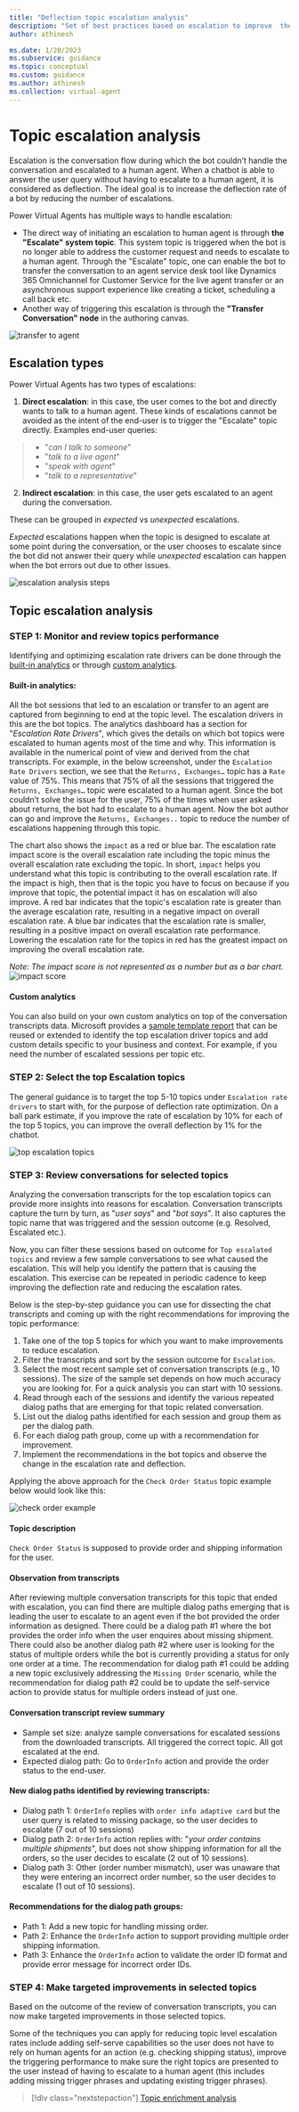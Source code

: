 ```yaml
---
title: "Deflection topic escalation analysis"
description: "Set of best practices based on escalation to improve  the deflection rate of a Power Virtual Agents chatbot"
author: athinesh

ms.date: 1/20/2023
ms.subservice: guidance
ms.topic: conceptual
ms.custom: guidance
ms.author: athinesh
ms.collection: virtual-agent
---
```

# Topic escalation analysis
  
Escalation is the conversation flow during which the bot couldn’t handle the conversation and escalated to a human agent. When a chatbot is able to answer the user query without having to escalate to a human agent, it is considered as deflection. The ideal goal is to increase the deflection rate of a bot by reducing the number of escalations. 

Power Virtual Agents has multiple ways to handle escalation: 
- The direct way of initiating an escalation to human agent is through **the "Escalate" system topic**. This system topic is triggered when the bot is no longer able to address the customer request and needs to escalate to a human agent. Through the "Escalate" topic, one can enable the bot to transfer the conversation to an agent service desk tool like Dynamics 365 Omnichannel for Customer Service for the live agent transfer or an asynchronous support experience like creating a ticket, scheduling a call back etc. 
- Another way of triggering this escalation is through the **"Transfer Conversation" node** in the authoring canvas.

![transfer to agent](./media/introduction/df-transfer-agent.png)  

##  Escalation types

Power Virtual Agents has two types of escalations:

1. **Direct escalation**: in this case, the user comes to the bot and directly wants to talk to a human agent. These kinds of escalations cannot be avoided as the intent of the end-user is to trigger the "Escalate" topic directly.
Examples end-user queries:
>  - "*can I talk to someone*"
>  - "*talk to a live agent*"
>  - "*speak with agent*"
>  - "*talk to a representative*"

2.	**Indirect escalation**: in this case, the user gets escalated to an agent during the conversation. 

These can be grouped in *expected* vs *unexpected* escalations. 

*Expected* escalations happen when the topic is designed to escalate at some point during the conversation, or the user chooses to escalate since the bot did not answer their query while *unexpected* escalation can happen when the bot errors out due to other issues.

![escalation analysis steps](./media/introduction/df-escalation-analysis-steps.png)

## Topic escalation analysis

### STEP 1: Monitor and review topics performance

Identifying and optimizing escalation rate drivers can be done through the [built-in analytics](/power-virtual-agents/preview/analytics-overview) or through [custom analytics](/power-virtual-agents/guidance/custom-analytics-strategy).

#### Built-in analytics:
 
All the bot sessions that led to an escalation or transfer to an agent are captured from beginning to end at the topic level. 
The escalation drivers in this are the bot topics. 
The analytics dashboard has a section for "*Escalation Rate Drivers*", which gives the details on which bot topics were escalated to human agents most of the time and why. 
This information is available in the numerical point of view and derived from the chat transcripts.
For example, in the below screenshot, under the `Escalation Rate Drivers` section, we see that the `Returns, Exchanges…` topic has a `Rate` value of 75%. This means that 75% of all the sessions that triggered the `Returns, Exchanges…` topic were escalated to a human agent. 
Since the bot couldn’t solve the issue for the user, 75% of the times when user asked about returns, the bot had to escalate to a human agent. Now the bot author can go and improve the `Returns, Exchanges..` topic to reduce the number of escalations happening through this topic.
 
The chart also shows the `impact` as a red or blue bar. The escalation rate impact score is the overall escalation rate including the topic minus the overall escalation rate excluding the topic. In short, `impact` helps you understand what this topic is contributing to the overall escalation rate. If the impact is high, then that is the topic you have to focus on because if you improve that topic, the potential impact it has on escalation will also improve.
A red bar indicates that the topic's escalation rate is greater than the average escalation rate, resulting in a negative impact on overall escalation rate. A blue bar indicates that the escalation rate is smaller, resulting in a positive impact on overall escalation rate performance. Lowering the escalation rate for the topics in red has the greatest impact on improving the overall escalation rate.

*Note: The impact score is not represented as a number but as a bar chart.*
![impact score](./media/introduction/df-impact-score.png)
  
#### Custom analytics
  
You can also build on your own custom analytics on top of the conversation transcripts data. Microsoft provides a [sample template report](https://aka.ms/PVAAnalytics) that can be reused or extended to identify the top escalation driver topics and add custom details specific to your business and context. For example, if you need the number of escalated sessions per topic etc.  
 
### STEP 2: Select the top Escalation topics 

The general guidance is to target the top 5-10 topics under `Escalation rate drivers` to start with, for the purpose of deflection rate optimization. On a ball park estimate, if you improve the rate of escalation by 10% for each of the top 5 topics, you can improve the overall deflection by 1% for the chatbot.

![top escalation topics](./media/introduction/df-top-escalation-topics.png)
 
### STEP 3: Review conversations for selected topics

Analyzing the conversation transcripts for the top escalation topics can provide more insights into reasons for escalation. Conversation transcripts capture the turn by turn, as "*user says*" and "*bot says*". It also captures the topic name that was triggered and the session outcome (e.g. Resolved, Escalated etc.). 

Now, you can filter these sessions based on outcome for `Top escalated topics` and review a few sample conversations to see what caused the escalation. This will help you identify the pattern that is causing the escalation. This exercise can be repeated in periodic cadence to keep improving the deflection rate and reducing the escalation rates.

Below is the step-by-step guidance you can use for dissecting the chat transcripts and coming up with the right recommendations for improving the topic performance:

1.	Take one of the top 5 topics for which you want to make improvements to reduce escalation.
2.	Filter the transcripts and sort by the session outcome for `Escalation`.
3.	Select the most recent sample set of conversation transcripts (e.g., 10 sessions). The size of the sample set depends on how much accuracy you are looking for. For a quick analysis you can start with 10 sessions.
4.	Read through each of the sessions and identify the various repeated dialog paths that are emerging for that topic related conversation. 
5.	List out the dialog paths identified for each session and group them as per the dialog path.
6.	For each dialog path group, come up with a recommendation for improvement.
7.	Implement the recommendations in the bot topics and observe the change in the escalation rate and deflection.

Applying the above approach for the `Check Order Status` topic example below would look like this:

![check order example](./media/introduction/df-check-order.png)

#### Topic description
`Check Order Status` is supposed to provide order and shipping information for the user.

#### Observation from transcripts
After reviewing multiple conversation transcripts for this topic that ended with escalation, you can find there are multiple dialog paths emerging that is leading the user to escalate to an agent even if the bot provided the order information as designed.
There could be a dialog path #1 where the bot provides the order info when the user enquires about missing shipment. There could also be another dialog path #2 where user is looking for the status of multiple orders while the bot is currently providing a status for only one order at a time. The recommendation for dialog path #1 could be adding a new topic exclusively addressing the `Missing Order` scenario, while the recommendation for dialog path #2 could be to update the self-service action to provide status for multiple orders instead of just one.
 
#### Conversation transcript review summary
- Sample set size: analyze sample conversations for escalated sessions from the downloaded transcripts. All triggered the correct topic. All got escalated at the end.
- Expected dialog path: Go to `OrderInfo` action and provide the order status to the end-user. 

#### New dialog paths identified by reviewing transcripts: 
- Dialog path 1: `OrderInfo` replies with `order info adaptive card` but the user query is related to missing package, so the user decides to escalate (7 out of 10 sessions)
- Dialog path 2: `OrderInfo` action replies with: "*your order contains multiple shipments*", but does not show shipping information for all the orders, so the user decides to escalate (2 out of 10 sessions).
- Dialog path 3: Other (order number mismatch), user was unaware that they were entering an incorrect order number, so the user decides to escalate  (1 out of 10 sessions).

#### Recommendations for the dialog path groups:
- Path 1: Add a new topic for handling missing order.
- Path 2: Enhance the `OrderInfo` action to support providing multiple order shipping information.
- Path 3: Enhance the `OrderInfo` action to validate the order ID format and provide error message for incorrect order IDs.

### STEP 4: Make targeted improvements in selected topics

Based on the outcome of the review of conversation transcripts, you can now make targeted improvements in those selected topics. 

Some of the techniques you can apply for reducing topic level escalation rates include adding self-serve capabilities so the user does not have to rely on human agents for an action (e.g. checking shipping status), improve the triggering performance to make sure the right topics are presented to the user instead of having to escalate to a human agent (this includes adding missing trigger phrases and updating existing trigger phrases).

> [!div class="nextstepaction"]
> [Topic enrichment analysis](deflection-topic-enrichment-analysis.md)
